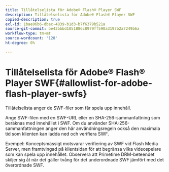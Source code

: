 ```yaml
---
title: Tillåtelselista för Adobe® Flash® Player SWF
description: Tillåtelselista för Adobe® Flash® Player SWF
copied-description: true
exl-id: 1bae06b6-dbac-4839-b1d3-b7f6379b521a
source-git-commit: be43bbbd1051886c8979ff590a3197b2a7249b6a
workflow-type: tm+mt
source-wordcount: '128'
ht-degree: 0%

---
```


# Tillåtelselista för Adobe® Flash® Player SWF{#allowlist-for-adobe-flash-player-swfs}

Tillåtelselista anger de SWF-filer som får spela upp innehåll.

Ange SWF-filen med en SWF-URL eller en SHA-256-sammanfattning som beräknas med innehållet i SWF. Om du använder SHA-256-sammanfattningen anger den här användningsregeln också den maximala tid som klienten kan ladda ned och verifiera SWF.

Exempel: Konceptsmässigt motsvarar verifiering av SWF vid Flash Media Server, men framtvingad på klientsidan för att begränsa vilka videospelare som kan spela upp innehållet. Observera att Primetime DRM-beteendet skiljer sig åt när det gäller tvång för det underordnade SWF jämfört med det överordnade SWF.
